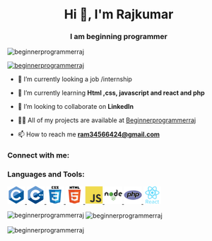<h1 align="center">Hi 👋, I'm Rajkumar</h1>

<h3 align="center">I am beginning programmer</h3>

<p align="left"> <img src="https://komarev.com/ghpvc/?username=beginnerprogrammerraj&label=Profile%20views&color=0e75b6&style=flat" alt="beginnerprogrammerraj" /> </p>

<p align="left"> <a href="https://github.com/ryo-ma/github-profile-trophy"><img src="https://github-profile-trophy.vercel.app/?username=beginnerprogrammerraj" alt="beginnerprogrammerraj" /></a> </p>

- 🔭 I’m currently looking a job /internship

- 🌱 I’m currently learning **Html ,css, javascript and react and php**

- 👯 I’m looking to collaborate on **LinkedIn**

- 👨‍💻 All of my projects are available at [Beginnerprogrammerraj](Beginnerprogrammerraj)

- 📫 How to reach me **ram34566424@gmail.com**

<h3 align="left">Connect with me:</h3>
<p align="left">
</p>

<h3 align="left">Languages and Tools:</h3>
<p align="left"> <a href="https://www.cprogramming.com/" target="_blank" rel="noreferrer"> <img src="https://raw.githubusercontent.com/devicons/devicon/master/icons/c/c-original.svg" alt="c" width="40" height="40"/> </a> <a href="https://www.w3schools.com/cpp/" target="_blank" rel="noreferrer"> <img src="https://raw.githubusercontent.com/devicons/devicon/master/icons/cplusplus/cplusplus-original.svg" alt="cplusplus" width="40" height="40"/> </a> <a href="https://www.w3schools.com/css/" target="_blank" rel="noreferrer"> <img src="https://raw.githubusercontent.com/devicons/devicon/master/icons/css3/css3-original-wordmark.svg" alt="css3" width="40" height="40"/> </a> <a href="https://www.w3.org/html/" target="_blank" rel="noreferrer"> <img src="https://raw.githubusercontent.com/devicons/devicon/master/icons/html5/html5-original-wordmark.svg" alt="html5" width="40" height="40"/> </a> <a href="https://developer.mozilla.org/en-US/docs/Web/JavaScript" target="_blank" rel="noreferrer"> <img src="https://raw.githubusercontent.com/devicons/devicon/master/icons/javascript/javascript-original.svg" alt="javascript" width="40" height="40"/> </a> <a href="https://nodejs.org" target="_blank" rel="noreferrer"> <img src="https://raw.githubusercontent.com/devicons/devicon/master/icons/nodejs/nodejs-original-wordmark.svg" alt="nodejs" width="40" height="40"/> </a> <a href="https://www.php.net" target="_blank" rel="noreferrer"> <img src="https://raw.githubusercontent.com/devicons/devicon/master/icons/php/php-original.svg" alt="php" width="40" height="40"/> </a> <a href="https://reactjs.org/" target="_blank" rel="noreferrer"> <img src="https://raw.githubusercontent.com/devicons/devicon/master/icons/react/react-original-wordmark.svg" alt="react" width="40" height="40"/> </a> </p>

<p><img align="left" src="https://github-readme-stats.vercel.app/api/top-langs?username=beginnerprogrammerraj&show_icons=true&locale=en&layout=compact" alt="beginnerprogrammerraj" /></p>

<p>&nbsp;<img align="center" src="https://github-readme-stats.vercel.app/api?username=beginnerprogrammerraj&show_icons=true&locale=en" alt="beginnerprogrammerraj" /></p>

<p><img align="center" src="https://github-readme-streak-stats.herokuapp.com/?user=beginnerprogrammerraj&" alt="beginnerprogrammerraj" /></p>
